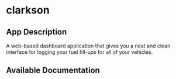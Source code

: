 # clarkson

## App Description

A web-based dashboard application that gives you a neat and clean interface for logging your fuel fill-ups for all of your vehicles.

## Available Documentation

